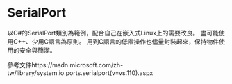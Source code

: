 # SerialPort
以C#的SerialPort類別為範例，配合自己在嵌入式Linux上的需要改良。
盡可能使用C++、少用C語言為原則。
用到C語言的低階操作也儘量封裝起來，保持物件使用的安全與簡潔。

參考文件https://msdn.microsoft.com/zh-tw/library/system.io.ports.serialport(v=vs.110).aspx
